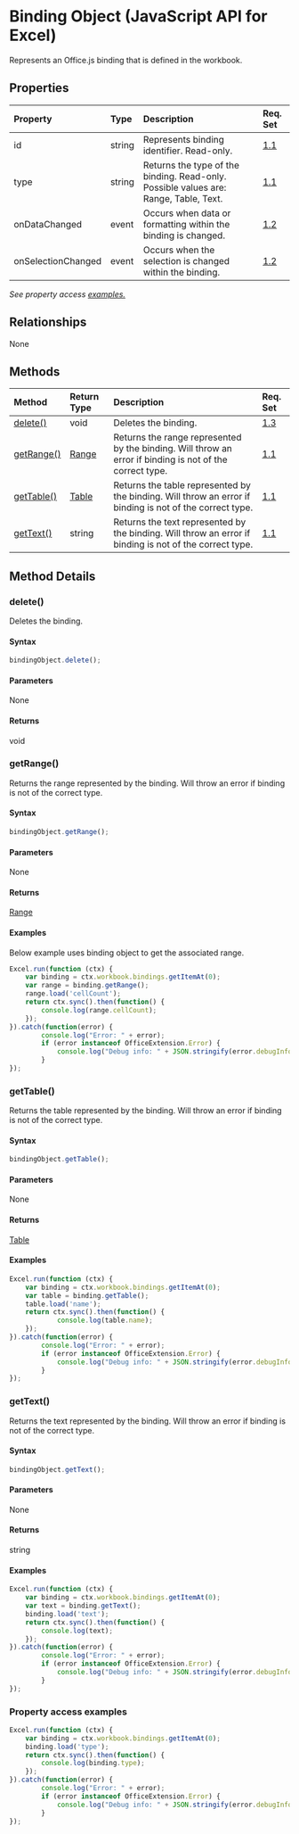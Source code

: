 # Binding Object (JavaScript API for Excel)

Represents an Office.js binding that is defined in the workbook.

## Properties

| Property  			| Type   | Description | Req. Set |
|:----------------------|:-------|:------------|:---------|
| id     				| string | Represents binding identifier. Read-only. | [1.1][]
| type   				| string | Returns the type of the binding. Read-only. Possible values are: Range, Table, Text. | [1.1][]
| onDataChanged 		| event	 | Occurs when data or formatting within the binding is changed. | [1.2][]
| onSelectionChanged	| event  | Occurs when the selection is changed within the binding. | [1.2][]

_See property access [examples.](#property-access-examples)_

## Relationships
None


## Methods

| Method		   | Return Type	|Description| Req. Set|
|:---------------|:--------|:----------|:----|
|[delete()](#delete)|void|Deletes the binding.|[1.3](../requirement-sets/excel-api-requirement-sets.md)|
|[getRange()](#getrange)|[Range](range.md)|Returns the range represented by the binding. Will throw an error if binding is not of the correct type.|[1.1][]|
|[getTable()](#gettable)|[Table](table.md)|Returns the table represented by the binding. Will throw an error if binding is not of the correct type.|[1.1][]|
|[getText()](#gettext)|string|Returns the text represented by the binding. Will throw an error if binding is not of the correct type.|[1.1][]|

## Method Details


### delete()
Deletes the binding.

#### Syntax
```js
bindingObject.delete();
```

#### Parameters
None

#### Returns
void

### getRange()
Returns the range represented by the binding. Will throw an error if binding is not of the correct type.

#### Syntax
```js
bindingObject.getRange();
```

#### Parameters
None

#### Returns
[Range](range.md)

#### Examples
Below example uses binding object to get the associated range.

```js
Excel.run(function (ctx) { 
	var binding = ctx.workbook.bindings.getItemAt(0);
	var range = binding.getRange();
	range.load('cellCount');
	return ctx.sync().then(function() {
		console.log(range.cellCount);
	});
}).catch(function(error) {
		console.log("Error: " + error);
		if (error instanceof OfficeExtension.Error) {
			console.log("Debug info: " + JSON.stringify(error.debugInfo));
		}
});
```


### getTable()
Returns the table represented by the binding. Will throw an error if binding is not of the correct type.

#### Syntax
```js
bindingObject.getTable();
```

#### Parameters
None

#### Returns
[Table](table.md)

#### Examples
```js
Excel.run(function (ctx) { 
	var binding = ctx.workbook.bindings.getItemAt(0);
	var table = binding.getTable();
	table.load('name');
	return ctx.sync().then(function() {
			console.log(table.name);
	});
}).catch(function(error) {
		console.log("Error: " + error);
		if (error instanceof OfficeExtension.Error) {
			console.log("Debug info: " + JSON.stringify(error.debugInfo));
		}
});
```


### getText()
Returns the text represented by the binding. Will throw an error if binding is not of the correct type.

#### Syntax
```js
bindingObject.getText();
```

#### Parameters
None

#### Returns
string

#### Examples

```js
Excel.run(function (ctx) { 
	var binding = ctx.workbook.bindings.getItemAt(0);
	var text = binding.getText();
	binding.load('text');
	return ctx.sync().then(function() {
		console.log(text);
	});
}).catch(function(error) {
		console.log("Error: " + error);
		if (error instanceof OfficeExtension.Error) {
			console.log("Debug info: " + JSON.stringify(error.debugInfo));
		}
});
```

### Property access examples

```js
Excel.run(function (ctx) { 
	var binding = ctx.workbook.bindings.getItemAt(0);
	binding.load('type');
	return ctx.sync().then(function() {
		console.log(binding.type);
	});
}).catch(function(error) {
		console.log("Error: " + error);
		if (error instanceof OfficeExtension.Error) {
			console.log("Debug info: " + JSON.stringify(error.debugInfo));
		}
});
```
[1.1]: ../requirement-sets/excel-api-requirement-sets.md
[1.2]: ../requirement-sets/excel-api-requirement-sets.md